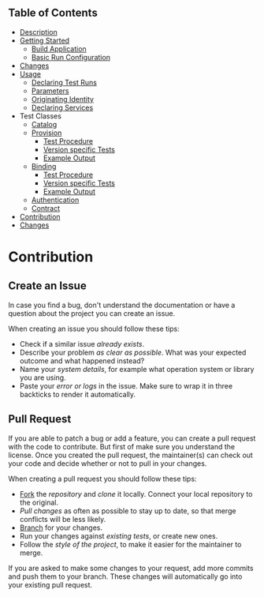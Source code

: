 ## Table of Contents
- [Description](../README.md#description)
- [Getting Started](../README.md#getting-started)
    - [Build Application](../README.md#build-application)
    - [Basic Run Configuration](../README.md#basic-run-configuration)
- [Changes](../README.md#changes)
- [Usage](docs/Usage.md)
    - [Declaring Test Runs](docs/Usage.md##declaring-test-runs)
    - [Parameters](docs/Usage.md#parameters)
    - [Originating Identity](docs/Usage.md#originating-identity)
    - [Declaring Services](docs/Usage.md#declaring-services)
- Test Classes
    - [Catalog](docs/CatalogTest.md)
    - [Provision](docs/ProvisionTests.md)
        - [Test Procedure](docs/ProvisionTests.md#test-procedure)
        - [Version specific Tests](docs/ProvisionTests.md#version-specific-tests)
        - [Example Output](docs/ProvisionTests.md#example-output)
    - [Binding](docs/BindingTests.md#binding)
        - [Test Procedure](docs/BindingTests.md#test-procedure)
        - [Version specific Tests](docs/BindingTests.md#version-specific-tests)
        - [Example Output](docs/BindingTests.md#example-output)
    - [Authentication](docs/AuthenticationTests.md)   
    - [Contract](docs/ContractTest.md)
- [Contribution](#Contribution)
- [Changes](/docs/Changes.md)

# Contribution

## Create an Issue

In case you find a bug, don't understand the documentation or have a question about the project you can create an issue.

When creating an issue you should follow these tips:

- Check if a similar issue *already exists*.
- Describe your problem *as clear as possible*. What was your expected outcome and what happened instead?
- Name your *system details*, for example what operation system or library you are using.
- Paste your *error or logs* in the issue. Make sure to wrap it in three backticks to render it automatically.

## Pull Request

If you are able to patch a bug or add a feature, you can create a pull request with the code to contribute. But first of make sure you understand the license. Once you created the pull request, the maintainer(s) can check out your code and decide whether or not to pull in your changes.

When creating a pull request you should follow these tips:

- [Fork](https://guides.github.com/activities/forking/) the *repository* and *clone* it locally. Connect your local repository to the original.
- *Pull changes* as often as possible to stay up to date, so that merge conflicts will be less likely.
- [Branch](https://guides.github.com/introduction/flow/) for your changes.
- Run your changes against *existing tests*, or create new ones. 
- Follow the *style of the project*, to make it easier for the maintainer to merge.

If you are asked to make some changes to your request, add more commits and push them to your branch. These changes will automatically go into your existing pull request.
